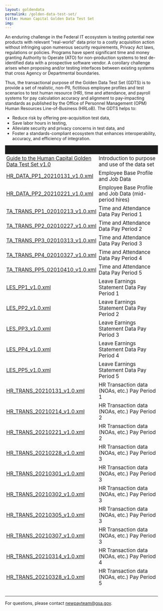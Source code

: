 ```yaml
---
layout: goldendata
permalink: /golden-data-test-set/
title: Human Capital Golden Data Test Set
img:
---
```

An enduring challenge in the Federal IT ecosystem is testing potential new products with relevant "real-world" data prior to a costly acquisition action without infringing upon numerous security requirements, Privacy Act laws, regulations or policies. Programs have spent significant time and money  granting Authority to Operate (ATO) for non-production systems to test de-identified data with a prospective software vendor. A corollary challenge arises when proposing and/or testing interfaces between existing systems that cross Agency or Departmental boundaries.

Thus, the transactional purpose of the Golden Data Test Set (GDTS) is to provide a set of realistic, non-PII, fictitious employee profiles and test scenarios to test human resource (HR), time and attendance, and payroll systems for pay calculation accuracy and alignment to pay-impacting standards as published by the Office of Personnel Management (OPM) Human Resources Line-of-Business (HRLoB). The GDTS helps to:
* Reduce risk by offering pre-acquisition test data,
* Save labor hours in testing,
* Alleviate security and privacy concerns in test data, and
* Foster a standards-compliant ecosystem that enhances interoperability, accuracy, and efficiency of integration.


<table class="usa-table" aria-label="Shared Services Governance Board Members" role="presentation" style="font-size: 14px;">
    <colgroup>
        <col span="1" style="width: 50%;">
        <col span="1" style="width: 50%;">
    </colgroup>
    <thead style="background-color: #1b1b1b; text-align: center; font-weight: bold;">
        <tr>
            <td>File</td> 
            <td>Description</td>
        </tr>
    </thead>
    <tbody>
        <tr>
            <td><a href="{{site.baseurl}}/assets/files/golden-data-test-set/Golden Data Test Set Guide v1.0.pdf">Guide to the Human Capital Golden Data Test Set v1.0</a></td>
            <td>Introduction to purpose and use of the data set</td>
        </tr>
        <tr>
            <td><a href="{{site.baseurl}}/assets/files/golden-data-test-set/HR_DATA_PP1_20210131_v1.0.xml">HR_DATA_PP1_20210131_v1.0.xml</a></td>
            <td>Employee Base Profile and Job Data</td>
        </tr>
        <tr>
            <td><a href="{{site.baseurl}}/assets/files/golden-data-test-set/HR_DATA_PP2_20210221_v1.0.xml">HR_DATA_PP2_20210221_v1.0.xml</a></td>
            <td>Employee Base Profile and Job Data (mid-period hires)</td>
        </tr>
        <tr>
            <td><a href="{{site.baseurl}}/assets/files/golden-data-test-set/TA_TRANS_PP1_02010213_v1.0.xml">TA_TRANS_PP1_02010213_v1.0.xml </a></td>
            <td>Time and Attendance Data Pay Period 1</td>
        </tr>
        <tr>
            <td><a href="{{site.baseurl}}/assets/files/golden-data-test-set/TA_TRANS_PP2_02010227_v1.0.xml">TA_TRANS_PP2_02010227_v1.0.xml</a></td>
            <td>Time and Attendance Data Pay Period 2</td>
        </tr>
        <tr>
            <td><a href="{{site.baseurl}}/assets/files/golden-data-test-set/TA_TRANS_PP3_02010313_v1.0.xml">TA_TRANS_PP3_02010313_v1.0.xml</a></td>
            <td>Time and Attendance Data Pay Period 3</td>
        </tr>
        <tr>
            <td><a href="{{site.baseurl}}/assets/files/golden-data-test-set/TA_TRANS_PP4_02010327_v1.0.xml">TA_TRANS_PP4_02010327_v1.0.xml</a></td>
            <td>Time and Attendance Data Pay Period 4</td>
        </tr>
        <tr>
            <td><a href="{{site.baseurl}}/assets/files/golden-data-test-set/TA_TRANS_PP5_02010410_v1.0.xml">TA_TRANS_PP5_02010410_v1.0.xml</a></td>
            <td>Time and Attendance Data Pay Period 5</td>
        </tr>
        <tr>
            <td><a href="{{site.baseurl}}/assets/files/golden-data-test-set/LES_PP1_v1.0.xml">LES_PP1_v1.0.xml</a></td>
            <td>Leave Earnings Statement Data Pay Period 1</td>
        </tr>
        <tr>
            <td><a href="{{site.baseurl}}/assets/files/golden-data-test-set/LES_PP2_v1.0.xml">LES_PP2_v1.0.xml</a></td>
            <td>Leave Earnings Statement Data Pay Period 2</td>
        </tr>
        <tr>
            <td><a href="{{site.baseurl}}/assets/files/golden-data-test-set/LES_PP2_v1.0.xml">LES_PP3_v1.0.xml</a></td>
            <td>Leave Earnings Statement Data Pay Period 3</td>
        </tr>
        <tr>
            <td><a href="{{site.baseurl}}/assets/files/golden-data-test-set/LES_PP2_v1.0.xml">LES_PP4_v1.0.xml</a></td>
            <td>Leave Earnings Statement Data Pay Period 4</td>
        </tr>
        <tr>
            <td><a href="{{site.baseurl}}/assets/files/golden-data-test-set/LES_PP2_v1.0.xml">LES_PP5_v1.0.xml</a></td>
            <td>Leave Earnings Statement Data Pay Period 5</td>
        </tr>
        <tr>
            <td><a href="{{site.baseurl}}/assets/files/golden-data-test-set/HR_TRANS_20210131_v1.0.xml">HR_TRANS_20210131_v1.0.xml</a></td>
            <td>HR Transaction data (NOAs, etc.) Pay Period 1</td>
        </tr>
        <tr>
            <td><a href="{{site.baseurl}}/assets/files/golden-data-test-set/HR_TRANS_20210214_v1.0.xml">HR_TRANS_20210214_v1.0.xml</a></td>
            <td>HR Transaction data (NOAs, etc.) Pay Period 2</td>
        </tr>
        <tr>
            <td><a href="{{site.baseurl}}/assets/files/golden-data-test-set/HR_TRANS_20210221_v1.0.xml">HR_TRANS_20210221_v1.0.xml</a></td>
            <td>HR Transaction data (NOAs, etc.) Pay Period 2</td>
        </tr>
        <tr>
            <td><a href="{{site.baseurl}}/assets/files/golden-data-test-set/HR_TRANS_20210228_v1.0.xml">HR_TRANS_20210228_v1.0.xml</a></td>
            <td>HR Transaction data (NOAs, etc.) Pay Period 3</td>
        </tr>
        <tr>
            <td><a href="{{site.baseurl}}/assets/files/golden-data-test-set/HR_TRANS_20210301_v1.0.xml">HR_TRANS_20210301_v1.0.xml</a></td>
            <td>HR Transaction data (NOAs, etc.) Pay Period 3</td>
        </tr>
        <tr>
            <td><a href="{{site.baseurl}}/assets/files/golden-data-test-set/HR_TRANS_20210302_v1.0.xml">HR_TRANS_20210302_v1.0.xml</a></td>
            <td>HR Transaction data (NOAs, etc.) Pay Period 3</td>
        </tr>
        <tr>
            <td><a href="{{site.baseurl}}/assets/files/golden-data-test-set/HR_TRANS_20210305_v1.0.xml">HR_TRANS_20210305_v1.0.xml</a></td>
            <td>HR Transaction data (NOAs, etc.) Pay Period 3</td>
        </tr>
        <tr>
            <td><a href="{{site.baseurl}}/assets/files/golden-data-test-set/HR_TRANS_20210307_v1.0.xml">HR_TRANS_20210307_v1.0.xml</a></td>
            <td>HR Transaction data (NOAs, etc.) Pay Period 3</td>
        </tr>
        <tr>
            <td><a href="{{site.baseurl}}/assets/files/golden-data-test-set/HR_TRANS_20210314_v1.0.xml">HR_TRANS_20210314_v1.0.xml</a></td>
            <td>HR Transaction data (NOAs, etc.) Pay Period 4</td>
        </tr>
        <tr>
            <td><a href="{{site.baseurl}}/assets/files/golden-data-test-set/HR_TRANS_20210328_v1.0.xml">HR_TRANS_20210328_v1.0.xml</a></td>
            <td>HR Transaction data (NOAs, etc.) Pay Period 5</td>
        </tr>
        <tr>
            <td colspan="2">&nbsp;</td>
        </tr>
    </tbody>
</table>

<style>
    .usa-table td{
        padding: 4px;
        font-size: 1.06rem;
    }
    .usa-table th{
        text-align: center;
        font-width: bold;
        font-size: 1.06rem;
    }
</style>

For questions, please contact [newpayteam@gsa.gov](mailto:newpayteam@gsa.gov).
